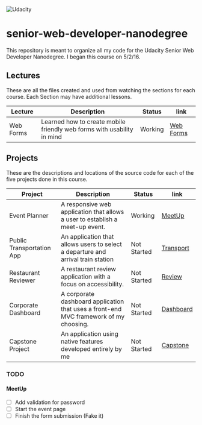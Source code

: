 ![Udacity](https://pbs.twimg.com/profile_images/703090165976162305/XU5nh5a9_400x400.jpg)

# senior-web-developer-nanodegree

This repository is meant to organize all my code for the Udacity Senior Web Developer Nanodegree. I began this course on 5/2/16.

## Lectures

These are all the files created and used from watching the sections for each course. Each Section may have additional lessons.

Lecture   | Description                                                            | Status  | link
--------- | ---------------------------------------------------------------------- | ------- | ------------------------------
Web Forms | Learned how to create mobile friendly web forms with usability in mind | Working | [Web Forms](/Lecture/WebForms)

## Projects

These are the descriptions and locations of the source code for each of the five projects done in this course.

Project                   | Description                                                                           | Status      | link
------------------------- | ------------------------------------------------------------------------------------- | ----------- | --------------------------------
Event Planner             | A responsive web application that allows a user to establish a meet-up event.         | Working     | [MeetUp](/Projects/MeetUp)
Public Transportation App | An application that allows users to select a departure and arrival train station      | Not Started | [Transport](/Projects/Transport)
Restaurant Reviewer       | A restaurant review application with a focus on accessibility.                        | Not Started | [Review](/Projects/Review)
Corporate Dashboard       | A corporate dashboard application that uses a front-end MVC framework of my choosing. | Not Started | [Dashboard](/Projects/Dashboard)
Capstone Project          | An application using native features developed entirely by me                         | Not Started | [Capstone](/Projects/Capstone)

### TODO

#### MeetUp

- [ ] Add validation for password
- [ ] Start the event page
- [ ] Finish the form submission (Fake it)
